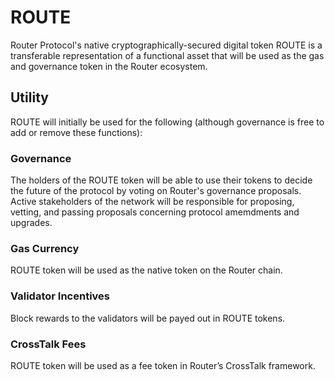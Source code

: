 # ROUTE
Router Protocol's native cryptographically-secured digital token ROUTE is a transferable representation of a functional asset that will be used as the gas and governance token in the Router ecosystem. 

## Utility
ROUTE will initially be used for the following (although governance is free to add or remove these functions):

### Governance
The holders of the ROUTE token will be able to use their tokens to decide the future of the protocol by voting on Router's governance proposals. Active stakeholders of the network will be responsible for proposing, vetting, and passing proposals concerning protocol amemdments and upgrades.

### Gas Currency
ROUTE token will be used as the native token on the Router chain. 

### Validator Incentives
Block rewards to the validators will be payed out in ROUTE tokens.

### CrossTalk Fees
ROUTE token will be used as a fee token in Router’s CrossTalk framework.



